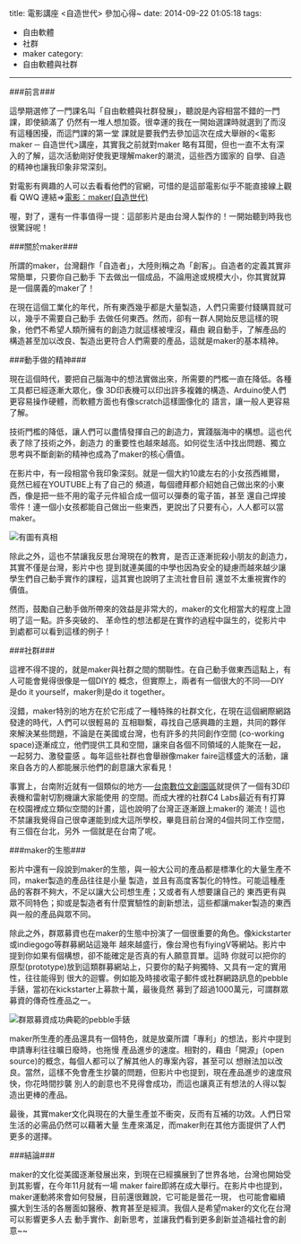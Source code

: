 title: 電影講座 <自造世代> 參加心得~
date: 2014-09-22 01:05:18
tags: 
- 自由軟體
- 社群
- maker
category:
- 自由軟體與社群
---

###前言###

這學期選修了一門課名叫「自由軟體與社群發展」，聽說是內容相當不錯的一門課，即使額滿了
仍然有一堆人想加簽。很幸運的我在一開始選課時就選到了而沒有這種困擾，而這門課的第一堂
課就是要我們去參加這次在成大舉辦的<電影 maker ─ 自造世代>講座，其實我之前就對maker
略有耳聞，但也一直不太有深入的了解，這次活動剛好使我更理解maker的潮流，這些西方國家的
自學、自造的精神也讓我印象非常深刻。

<!--more-->

對電影有興趣的人可以去看看他們的官網，可惜的是這部電影似乎不能直接線上觀看 QWQ
連結=>[電影：maker(自造世代)](http://makerthemovie.com/chinese/)

喔，對了，還有一件事值得一提：這部影片是由台灣人製作的！一開始聽到時我也很驚訝呢！

###關於maker###

所謂的maker，台灣翻作「自造者」，大陸則稱之為「創客」。自造者的定義其實非常簡單，只要你自己動手
下去做出一個成品，不論用途或規模大小，你其實就算是一個廣義的maker了！

在現在這個工業化的年代，所有東西幾乎都是大量製造，人們只需要付錢購買就可以，幾乎不需要自己動手
去做任何東西。然而，卻有一群人開始反思這樣的現象，他們不希望人類所擁有的創造力就這樣被埋沒，藉由
親自動手，了解產品的構造甚至加以改良、製造出更符合人們需要的產品，這就是maker的基本精神。

###動手做的精神###

現在這個時代，要把自己腦海中的想法實做出來，所需要的門檻一直在降低。各種工具都已經逐漸大眾化，像
3D印表機可以印出許多複雜的構造、Arduino使人們更容易操作硬體，而軟體方面也有像scratch這樣圖像化的
語言，讓一般人更容易了解。

技術門檻的降低，讓人們可以盡情發揮自己的創造力，實踐腦海中的構想。這也代表了除了技術之外，創造力
的重要性也越來越高。如何從生活中找出問題、獨立思考與不斷創新的精神也成為了maker的核心價值。

在影片中，有一段相當令我印象深刻。就是一個大約10歲左右的小女孩西維爾，竟然已經在YOUTUBE上有了自己的
頻道，每個禮拜都介紹她自己做出來的小東西，像是把一些不用的電子元件組合成一個可以彈奏的電子笛，甚至
還自己焊接零件！連一個小女孩都能自己做出一些東西，更說出了只要有心，人人都可以當maker。

![有圖有真相](/image/maker0.jpg)

除此之外，這也不禁讓我反思台灣現在的教育，是否正逐漸扼殺小朋友的創造力，其實不僅是台灣，影片中也
提到就連美國的中學也因為安全的疑慮而越來越少讓學生們自己動手實作的課程，這其實也說明了主流社會目前
還並不太重視實作的價值。

然而，鼓勵自己動手做所帶來的效益是非常大的，maker的文化相當大的程度上證明了這一點。許多突破的、
革命性的想法都是在實作的過程中誕生的，從影片中到處都可以看到這樣的例子！


###社群###

這裡不得不提的，就是maker與社群之間的關聯性。在自己動手做東西這點上，有人可能會覺得很像是一個DIY的
概念，但實際上，兩者有一個很大的不同──DIY是do it yourself，maker則是do it together。

沒錯，maker特別的地方在於它形成了一種特殊的社群文化，在現在這個網際網路發達的時代，人們可以很輕易的
互相聯繫，尋找自己感興趣的主題，共同的夥伴來解決某些問題，不論是在美國或台灣，也有許多的共同創作空間
(co-working space)逐漸成立，他們提供工具和空間，讓來自各個不同領域的人能聚在一起，一起努力、激發靈感
。每年這些社群也會舉辦像maker faire這樣盛大的活動，讓來自各方的人都能展示他們的創意讓大家看見！

事實上，台南附近就有一個類似的地方──[台南數位文創園區](http://www.tdcp.org.tw/)就提供了一個有3D印表機和雷射切割機讓大家能使用
的空間。而成大裡的社群C4 Labs最近有有打算在校園裡成立類似空間的計畫，這也說明了台灣正逐漸跟上maker的
潮流！這也不禁讓我覺得自己很幸運能到成大這所學校，畢竟目前台灣的4個共同工作空間，有三個在台北，另外
一個就是在台南了呢。


###maker的生態###

影片中還有一段說到maker的生態，與一般大公司的產品都是標準化的大量生產不同，maker製造的產品往往是小量
製造，並且有高度客製化的特性。可能這種產品的客群不夠大，不足以讓大公司想生產；又或者有人想要讓自己的
東西更有與眾不同特色；抑或是製造者有什麼實驗性的創新想法，這些都讓maker製造的東西與一般的產品與眾不同。

除此之外，群眾募資也在maker的生態中扮演了一個很重要的角色。像kickstarter或indiegogo等群募網站這幾年
越來越盛行，像台灣也有fiyingV等網站。影片中提到你如果有個構想，卻不能確定是否真的有人願意買單。這時
你就可以把你的原型(prototype)放到這類群募網站上，只要你的點子夠獨特、又具有一定的實用性，往往能得到
很大的迴響。例如能及時接收電子郵件或社群網路訊息的pebble手錶，當初在kickstarter上募款十萬，最後竟然
募到了超過1000萬元，可謂群眾募資的傳奇性產品之一。

![群眾募資成功典範的pebble手錶](http://i.imgur.com/EImNme9.png)

maker所生產的產品還具有一個特色，就是放棄所謂「專利」的想法，影片中提到申請專利往往曠日廢時，也拖慢
產品進步的速度。相對的，藉由「開源」(open source)的概念，每個人都可以了解其他人的專案內容，甚至可以
想辦法加以改良。當然，這樣不免會產生抄襲的問題，但影片中也提到，現在產品進步的速度飛快，你花時間抄襲
別人的創意也不見得會成功，而這也讓真正有想法的人得以製造出更棒的產品。

最後，其實maker文化與現在的大量生產並不衝突，反而有互補的功效。人們日常生活的必需品仍然可以藉著大量
生產來滿足，而maker則在其他方面提供了人們更多的選擇。

###結論###

maker的文化從美國逐漸發展出來，到現在已經擴展到了世界各地，台灣也開始受到其影響，在今年11月就有一場
maker faire即將在成大舉行。在影片中也提到，maker運動將來會如何發展，目前還很難說，它可能是曇花一現，
也可能會繼續擴大到生活的各層面如醫療、教育甚至是經濟。我個人是希望maker的文化在台灣可以影響更多人去
動手實作、創新思考，並讓我們看到更多創新並造福社會的創意~~

